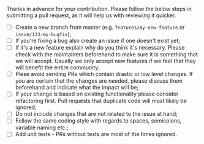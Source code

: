 Thanks in advance for your contribution. Please follow the below steps in submitting a pull request, as it will help us with reviewing it quicker.

- [ ] Create a new branch from master (e.g. `features/my-new-feature` or `issue/123-my-bugfix`);
- [ ] If you're fixing a bug also create an issue if one doesn't exist yet;
- [ ] If it's a new feature explain why do you think it's necessary. Please check with the maintainers beforehand to make sure it is something that we will accept. Usually we only accept new features if we feel that they will benefit the entire community;
- [ ] Plese avoid sending PRs which contain drastic or low level changes. If you are certain that the changes are needed, please discuss them beforehand and indicate what the impact will be;
- [ ] If your change is based on existing functionality please consider refactoring first. Pull requests that duplicate code will most likely be ignored;
- [ ] Do not include changes that are not related to the issue at hand;
- [ ] Follow the same coding style with regards to spaces, semicolons, variable naming etc.;
- [ ] Add unit tests - PRs without tests are most of the times ignored.
